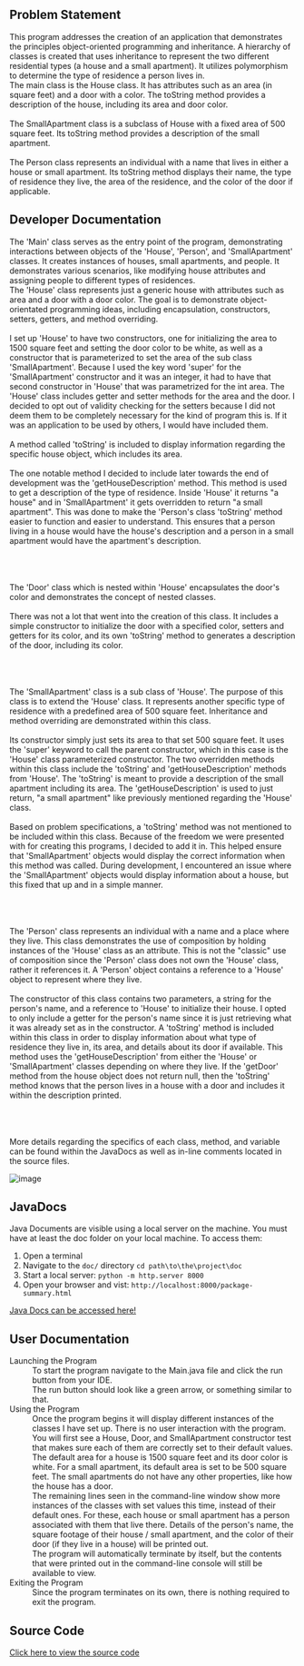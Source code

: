 ## Problem Statement
This program addresses the creation of an application that demonstrates the principles object-oriented programming and inheritance. A hierarchy of classes is created that uses inheritance to represent the two different residential types (a house and a small apartment). It utilizes polymorphism to determine the type of residence a person lives in.
<br>The main class is the House class. 
It has attributes such as an area (in square feet) and a door with a color. The toString method provides a description of the house, including its area and door color. </br>
<br> The SmallApartment class is a subclass of House with a fixed area of 500 square feet. Its toString method provides a description of the small apartment. </br>
<br> The Person class represents an individual with a name that lives in either a house or small apartment. Its toString method displays their name, the type of residence they live, the area of the residence, and the color of the door if applicable.

## Developer Documentation
<dl>
The 'Main' class serves as the entry point of the program, demonstrating interactions between objects of the 'House', 'Person', and 'SmallApartment' classes. It creates instances of houses, small apartments, and people. It demonstrates various scenarios, like modifying house attributes and assigning people to different types of residences.
<br> The 'House' class represents just a generic house with attributes such as area and a door with a door color. The goal is to demonstrate object-orientated programming ideas, including encapsulation, constructors, setters, getters, and method overriding. </br>
<br> I set up 'House' to have two constructors, one for initializing the area to 1500 square feet and setting the door color to be white, as well as a constructor that is parameterized to set the area of the sub class 'SmallApartment'. Because I used the key word 'super' for the 'SmallApartment' constructor and it was an integer, it had to have that second constructor in 'House' that was parametrized for the int area. The 'House' class includes getter and setter methods for the area and the door. I decided to opt out of validity checking for the setters because I did not deem them to be completely necessary for the kind of program this is. If it was an application to be used by others, I would have included them. </br>
<br> A method called 'toString' is included to display information regarding the specific house object, which includes its area. </br>
<br> The one notable method I decided to include later towards the end of development was the 'getHouseDescription' method. This method is used to get a description of the type of residence. Inside 'House' it returns "a house" and in 'SmallApartment' it gets overridden to return "a small apartment". This was done to make the 'Person's class 'toString' method easier to function and easier to understand. This ensures that a person living in a house would have the house's description and a person in a small apartment would have the apartment's description. </br>
<br> </br>

<br> The 'Door' class which is nested within 'House' encapsulates the door's color and demonstrates the concept of nested classes. </br>
<br> There was not a lot that went into the creation of this class. It includes a simple constructor  to initialize the door with a specified color, setters and getters for its color, and its own 'toString' method to generates a description of the door, including its color. </br>
<br> </br>

<br> The 'SmallApartment' class is a sub class of 'House'. The purpose of this class is to extend the 'House' class. It represents another specific type of residence with a predefined area of 500 square feet. Inheritance and method overriding are demonstrated within this class. </br>
<br> Its constructor simply just sets its area to that set 500 square feet. It uses the 'super' keyword to call the parent constructor, which in this case is the 'House' class parameterized constructor. The two overridden methods within this class include the 'toString' and 'getHouseDescription' methods from 'House'. The 'toString' is meant to provide a description of the small apartment including its area. The 'getHouseDescription' is used to just return, "a small apartment" like previously mentioned regarding the 'House' class. </br>
<br> Based on problem specifications, a 'toString' method was not mentioned to be included within this class. Because of the freedom we were presented with for creating this programs, I decided to add it in. This helped ensure that 'SmallApartment' objects would display the correct information when this method was called. During development, I encountered an issue where the 'SmallApartment' objects would display information about a house, but this fixed that up and in a simple manner. </br>
<br> </br>

<br> The 'Person' class represents an individual with a name and a place where they live. This class demonstrates the use of composition by holding instances of the 'House' class as an attribute. This is not the "classic" use of composition since the 'Person' class does not own the 'House' class, rather it references it. A 'Person' object contains a reference to a 'House' object to represent where they live. </br>
<br> The constructor of this class contains two parameters, a string for the person's name, and a reference to 'House' to initialize their house. I opted to only include a getter for the person's name since it is just retrieving what it was already set as in the constructor. A 'toString' method is included within this class in order to display information about what type of residence they live  in, its area, and details about its door if available. This method uses the 'getHouseDescription' from either the 'House' or 'SmallApartment' classes depending on where they live. If the 'getDoor' method from the house object does not return null, then the 'toString' method knows that the person lives in a house with a door and includes it within the description printed. </br>
<br> </br>

<br> More details regarding the specifics of each class, method, and variable can be found within the JavaDocs as well as in-line comments located in the source files.


![image](https://github.com/user-attachments/assets/d9348d60-dab5-494c-b96a-40b39870b8c0)

</dl>



## JavaDocs
Java Documents are visible using a local server on the machine. You must have at least the doc folder on your local machine. To access them:
1. Open a terminal
2. Navigate to the `doc/` directory
   ```cd path\to\the\project\doc```
3. Start a local server:
   ```python -m http.server 8000```
4. Open your browser and vist:
   ```http://localhost:8000/package-summary.html```
 
[Java Docs can be accessed here!](https://github.com/jarkin0513/Java-OOP-House/blob/main/doc/package-summary.html) 

## User Documentation
<dl>
 
 <dt> Launching the Program </dt>
  <dd> To start the program navigate to the Main.java file and click the run button from your IDE. 
  <br> The run button should look like a green arrow, or something similar to that. </br>
  </dd>

 <dt> Using the Program </dt>
 <dd> Once the program begins it will display different instances of the classes I have set up. There is no user interaction with the program. You will first see a House, Door, and SmallApartment constructor test that makes sure each of them are correctly set to their default values. The default area for a house is 1500 square feet and its door color is white. For a small apartment, its default area is set to be 500 square feet. The small apartments do not have any other properties, like how the house has a door.
<br> The remaining lines seen in the command-line window show more instances of the classes with set values this time, instead of their default ones. For these, each house or small apartment has a person associated with them that live there. Details of the person's name, the square footage of their house / small apartment, and the color of their door (if they live in a house) will be printed out.
<br> The program will automatically terminate by itself, but the contents that were printed out in the command-line console will still be available to view.
   
 </dd>

<dt> Exiting the Program </dt>
 <dd> Since the program terminates on its own, there is nothing required to exit the program. </dd>

</dl>

## Source Code
[Click here to view the source code](https://github.com/jarkin0513/Java-OOP-House/tree/main/src)
